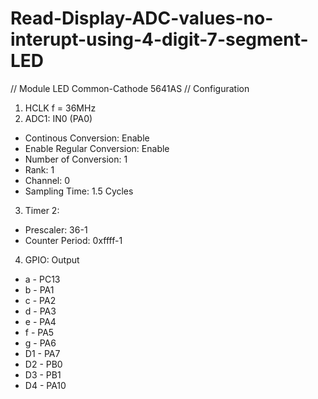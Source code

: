 # Read-Display-ADC-values-no-interupt-using-4-digit-7-segment-LED
// Module LED Common-Cathode 5641AS
// Configuration
1. HCLK f = 36MHz
2. ADC1: IN0 (PA0)
  - Continous Conversion: Enable
  - Enable Regular Conversion: Enable
  - Number of Conversion: 1
  - Rank: 1
  - Channel: 0
  - Sampling Time: 1.5 Cycles
3. Timer 2:
  - Prescaler: 36-1
  - Counter Period: 0xffff-1
4. GPIO: Output
  * a - PC13
  * b - PA1
  * c - PA2
  * d - PA3
  * e - PA4
  * f - PA5
  * g - PA6
  * D1 - PA7
  * D2 - PB0
  * D3 - PB1
  * D4 - PA10
